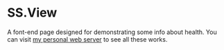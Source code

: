 # SS.View
A font-end page designed for demonstrating some info about health.
You can visit [my personal web server](http://120.26.40.130/ss/index.html) to see all these works.
